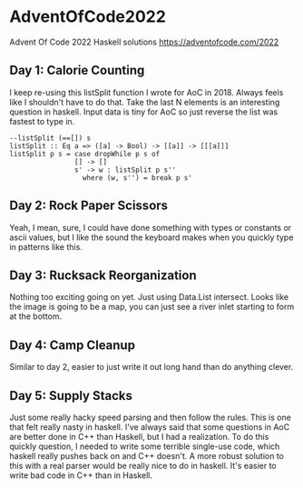 # AdventOfCode2022
Advent Of Code 2022 Haskell solutions
https://adventofcode.com/2022


## Day 1: Calorie Counting
I keep re-using this listSplit function I wrote for AoC in 2018. Always feels like I shouldn't have to do that.
Take the last N elements is an interesting question in haskell. Input data is tiny for AoC so just reverse the list was fastest to type in.
```
--listSplit (==[]) s
listSplit :: Eq a => ([a] -> Bool) -> [[a]] -> [[[a]]]
listSplit p s = case dropWhile p s of
                [] -> []
                s' -> w : listSplit p s''
                  where (w, s'') = break p s'
```

## Day 2: Rock Paper Scissors
Yeah, I mean, sure, I could have done something with types or constants or ascii values, but I like the sound the keyboard makes when you quickly type in patterns like this.

## Day 3: Rucksack Reorganization
Nothing too exciting going on yet. Just using Data.List intersect. Looks like the image is going to be a map, you can just see a river inlet starting to form at the bottom.

## Day 4: Camp Cleanup
Similar to day 2, easier to just write it out long hand than do anything clever.

## Day 5: Supply Stacks
Just some really hacky speed parsing and then follow the rules. This is one that felt really nasty in haskell. I've always said that some questions in AoC are better done in C++ than Haskell, but I had a realization. To do this quickly question, I needed to write some terrible single-use code, which haskell really pushes back on and C++ doesn't. A more robust solution to this with a real parser would be really nice to do in haskell. It's easier to write bad code in C++ than in Haskell.
